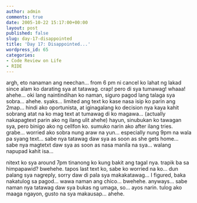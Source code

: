 ```yaml
---
author: admin
comments: true
date: 2005-10-22 15:17:00+00:00
layout: post
published: false
slug: day-17-disappointed
title: 'Day 17: Disappointed...'
wordpress_id: 65
categories:
- Code Review on Life
- RIDE
---
```


argh, eto nanaman ang neechan... from 6 pm ni cancel ko lahat ng lakad since alam ko darating sya at tatawag. crap! pero di sya tumawag! whaaa! ahehe... oki lang naintindihan ko naman, siguro pagod lang talaga sya sobra... ahehe. syaks... limited ang text ko kase nasa isip ko parin ang 2map... hindi ako oportunista, at iginagalang ko decision nya kaya kahit sobrang atat na ko mag text at tumawag di ko magawa... (actually nakapagtext parin ako ng ilang ulit ahehe) hayun, sinubukan ko tawagan sya, pero binigo ako ng cellfon ko. sumuko narin ako after ilang tries. grabe... worried ako sobra nung araw na yun... especially nung 9pm na wala pa syang text... sabe nya tatawag daw sya as soon as she gets home... sabe nya magtetxt daw sya as soon as nasa manila na sya... walang napupad kahit isa...

nitext ko sya around 7pm tinanong ko kung bakit ang tagal nya. trapik  ba sa himpapawid? bwehehe. tapos last text ko, sabe ko worried na ko... dun palang sya nagreply, sorry daw di pala sya makakatawag... I figured, baka nakatulog sa pagod... wawa naman ang chico... bwehehe. anyways... sabe naman nya tatawag daw sya bukas ng umaga, so... ayos narin. tulog ako maaga ngayon, gusto na sya makausap... ahehe.
